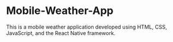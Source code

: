 # Mobile-Weather-App

This is a mobile weather application developed using HTML, CSS, JavaScript, and the React Native framework. 
